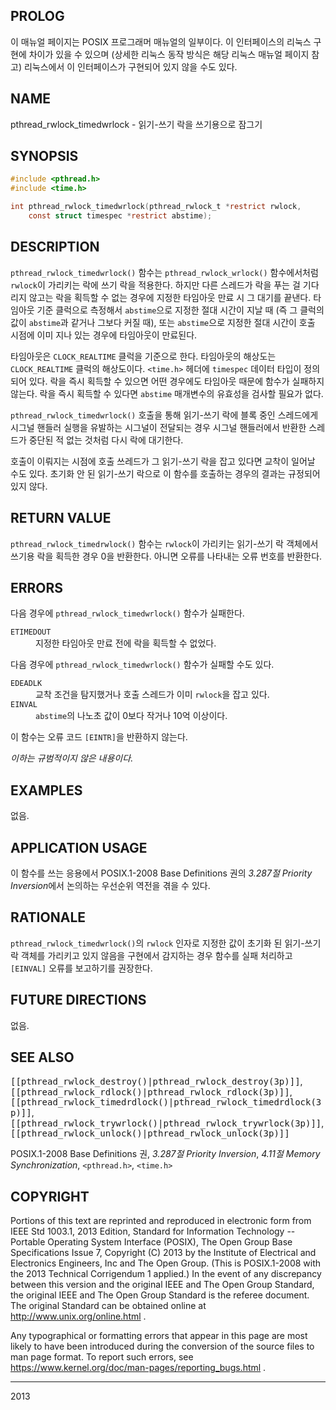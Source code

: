 ## PROLOG

이 매뉴얼 페이지는 POSIX 프로그래머 매뉴얼의 일부이다. 이 인터페이스의 리눅스 구현에 차이가 있을 수 있으며 (상세한 리눅스 동작 방식은 해당 리눅스 매뉴얼 페이지 참고) 리눅스에서 이 인터페이스가 구현되어 있지 않을 수도 있다.

## NAME

pthread_rwlock_timedwrlock - 읽기-쓰기 락을 쓰기용으로 잠그기

## SYNOPSIS

```c
#include <pthread.h>
#include <time.h>

int pthread_rwlock_timedwrlock(pthread_rwlock_t *restrict rwlock,
    const struct timespec *restrict abstime);
```

## DESCRIPTION

`pthread_rwlock_timedwrlock()` 함수는 `pthread_rwlock_wrlock()` 함수에서처럼 `rwlock`이 가리키는 락에 쓰기 락을 적용한다. 하지만 다른 스레드가 락을 푸는 걸 기다리지 않고는 락을 획득할 수 없는 경우에 지정한 타임아웃 만료 시 그 대기를 끝낸다. 타임아웃 기준 클럭으로 측정해서 `abstime`으로 지정한 절대 시간이 지날 때 (즉 그 클럭의 값이 `abstime`과 같거나 그보다 커질 때), 또는 `abstime`으로 지정한 절대 시간이 호출 시점에 이미 지나 있는 경우에 타임아웃이 만료된다.

타임아웃은 `CLOCK_REALTIME` 클럭을 기준으로 한다. 타임아웃의 해상도는 `CLOCK_REALTIME` 클럭의 해상도이다. `<time.h>` 헤더에 `timespec` 데이터 타입이 정의되어 있다. 락을 즉시 획득할 수 있으면 어떤 경우에도 타임아웃 때문에 함수가 실패하지 않는다. 락을 즉시 획득할 수 있다면 `abstime` 매개변수의 유효성을 검사할 필요가 없다.

`pthread_rwlock_timedwrlock()` 호출을 통해 읽기-쓰기 락에 블록 중인 스레드에게 시그널 핸들러 실행을 유발하는 시그널이 전달되는 경우 시그널 핸들러에서 반환한 스레드가 중단된 적 없는 것처럼 다시 락에 대기한다.

호출이 이뤄지는 시점에 호출 쓰레드가 그 읽기-쓰기 락을 잡고 있다면 교착이 일어날 수도 있다. 초기화 안 된 읽기-쓰기 락으로 이 함수를 호출하는 경우의 결과는 규정되어 있지 않다.

## RETURN VALUE

`pthread_rwlock_timedrwlock()` 함수는 `rwlock`이 가리키는 읽기-쓰기 락 객체에서 쓰기용 락을 획득한 경우 0을 반환한다. 아니면 오류를 나타내는 오류 번호를 반환한다.

## ERRORS

다음 경우에 `pthread_rwlock_timedwrlock()` 함수가 실패한다.

<dl>
<dt><code>ETIMEDOUT</code></dt>
<dd>지정한 타임아웃 만료 전에 락을 획득할 수 없었다.</dd>
</dl>

다음 경우에 `pthread_rwlock_timedwrlock()` 함수가 실패할 수도 있다.

<dl>
<dt><code>EDEADLK</code></dt>
<dd>교착 조건을 탐지했거나 호출 스레드가 이미 <code>rwlock</code>을 잡고 있다.</dd>
<dt><code>EINVAL</code></dt>
<dd><code>abstime</code>의 나노초 값이 0보다 작거나 10억 이상이다.</dd>
</dl>

이 함수는 오류 코드 `[EINTR]`을 반환하지 않는다.

<em>이하는 규범적이지 않은 내용이다.</em>

## EXAMPLES

없음.

## APPLICATION USAGE

이 함수를 쓰는 응용에서 POSIX.1-2008 Base Definitions 권의 <em>3.287절 Priority Inversion</em>에서 논의하는 우선순위 역전을 겪을 수 있다.

## RATIONALE

`pthread_rwlock_timedwrlock()`의 `rwlock` 인자로 지정한 값이 초기화 된 읽기-쓰기 락 객체를 가리키고 있지 않음을 구현에서 감지하는 경우 함수를 실패 처리하고 `[EINVAL]` 오류를 보고하기를 권장한다.

## FUTURE DIRECTIONS

없음.

## SEE ALSO

<tt>[[pthread_rwlock_destroy()|pthread_rwlock_destroy(3p)]]</tt>, <tt>[[pthread_rwlock_rdlock()|pthread_rwlock_rdlock(3p)]]</tt>, <tt>[[pthread_rwlock_timedrdlock()|pthread_rwlock_timedrdlock(3p)]]</tt>, <tt>[[pthread_rwlock_trywrlock()|pthread_rwlock_trywrlock(3p)]]</tt>, <tt>[[pthread_rwlock_unlock()|pthread_rwlock_unlock(3p)]]</tt>

POSIX.1-2008 Base Definitions 권, <em>3.287절 Priority Inversion</em>, <em>4.11절 Memory Synchronization</em>, `<pthread.h>`, `<time.h>`

## COPYRIGHT

Portions of this text are reprinted and reproduced in electronic form from IEEE Std 1003.1, 2013 Edition, Standard for Information Technology -- Portable Operating System Interface (POSIX), The Open Group Base Specifications Issue 7, Copyright (C) 2013 by the Institute of Electrical and Electronics Engineers, Inc and The Open Group. (This is POSIX.1-2008 with the 2013 Technical Corrigendum 1 applied.) In the event of any discrepancy between this version and the original IEEE and The Open Group Standard, the original IEEE and The Open Group Standard is the referee document. The original Standard can be obtained online at http://www.unix.org/online.html .

Any typographical or formatting errors that appear in this page are most likely to have been introduced during the conversion of the source files to man page format. To report such errors, see https://www.kernel.org/doc/man-pages/reporting_bugs.html .

----

2013
